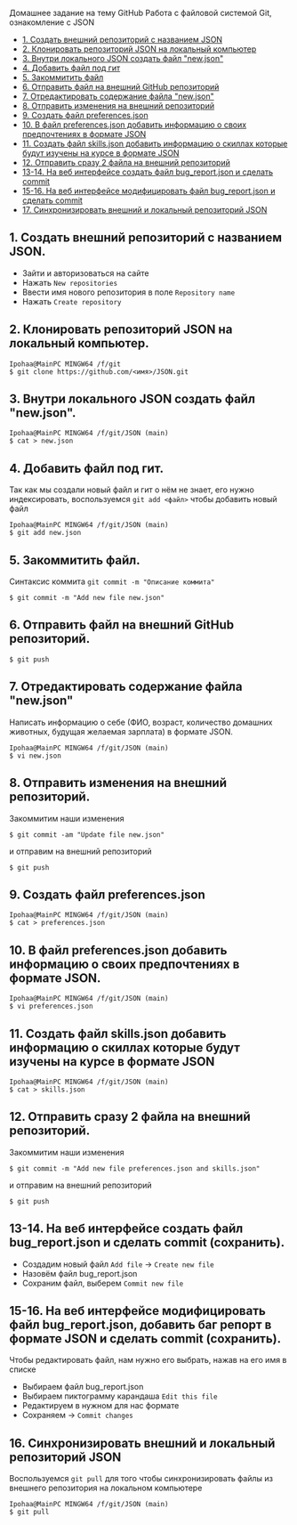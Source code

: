 Домашнее задание на тему GitHub
Работа с файловой системой Git, ознакомление с JSON  
+ [1. Создать внешний репозиторий c названием JSON](https://github.com/ipohaa/JSON#1-создать-внешний-репозиторий-c-названием-json)
+ [2. Клонировать репозиторий JSON на локальный компьютер](https://github.com/ipohaa/JSON#2-клонировать-репозиторий-json-на-локальный-компьютер)
+ [3. Внутри локального JSON создать файл "new.json"](https://github.com/ipohaa/JSON#3-внутри-локального-json-создать-файл-newjson)
+ [4. Добавить файл под гит](https://github.com/ipohaa/JSON#4-добавить-файл-под-гит)
+ [5. Закоммитить файл](https://github.com/ipohaa/JSON#5-закоммитить-файл)
+ [6. Отправить файл на внешний GitHub репозиторий](https://github.com/ipohaa/JSON#6-отправить-файл-на-внешний-github-репозиторий)
+ [7. Отредактировать содержание файла "new.json"](https://github.com/ipohaa/JSON#7-отредактировать-содержание-файла-newjson)
+ [8. Отправить изменения на внешний репозиторий](https://github.com/ipohaa/JSON#8-отправить-изменения-на-внешний-репозиторий)
+ [9. Создать файл preferences.json](https://github.com/ipohaa/JSON#9-создать-файл-preferencesjson)
+ [10. В файл preferences.json добавить информацию о своих предпочтениях в формате JSON](https://github.com/ipohaa/JSON#10-в-файл-preferencesjson-добавить-информацию-о-своих-предпочтениях-в-формате-json)
+ [11. Создать файл skills.json добавить информацию о скиллах которые будут изучены на курсе в формате JSON](https://github.com/ipohaa/JSON#11-создать-файл-skillsjson-добавить-информацию-о-скиллах-которые-будут-изучены-на-курсе-в-формате-json)
+ [12. Отправить сразу 2 файла на внешний репозиторий](https://github.com/ipohaa/JSON#12-отправить-сразу-2-файла-на-внешний-репозиторий)
+ [13-14. На веб интерфейсе создать файл bug_report.json и сделать commit](https://github.com/ipohaa/JSON#13-14-на-веб-интерфейсе-создать-файл-bug_reportjson-и-сделать-commit-сохранить)
+ [15-16. На веб интерфейсе модифицировать файл bug_report.json и сделать commit](https://github.com/ipohaa/JSON#15-16-на-веб-интерфейсе-модифицировать-файл-bug_reportjson-добавить-баг-репорт-в-формате-json-и-сделать-commit-сохранить)
+ [17. Синхронизировать внешний и локальный репозиторий JSON](https://github.com/ipohaa/JSON#17-синхронизировать-внешний-и-локальный-репозиторий-json)

## 1. Создать внешний репозиторий c названием JSON.
+ Зайти и авторизоваться на сайте
+ Нажать `New repositories`
+ Ввести имя нового репозитория в поле `Repository name`
+ Нажать `Create repository`

## 2. Клонировать репозиторий JSON на локальный компьютер.
```
Ipohaa@MainPC MINGW64 /f/git
$ git clone https://github.com/<имя>/JSON.git
```
## 3. Внутри локального JSON создать файл "new.json".
```
Ipohaa@MainPC MINGW64 /f/git/JSON (main)
$ cat > new.json
```
## 4. Добавить файл под гит.
Так как мы создали новый файл и гит о нём не знает, его нужно индексировать, воспользуемся `git add <файл>` чтобы добавить новый файл
```
Ipohaa@MainPC MINGW64 /f/git/JSON (main)
$ git add new.json
```
## 5. Закоммитить файл. 
Синтаксис коммита `git commit -m "Описание коммита"`
```
$ git commit -m "Add new file new.json"
```
## 6. Отправить файл на внешний GitHub репозиторий.
```
$ git push
```
## 7. Отредактировать содержание файла "new.json"
Написать информацию о себе (ФИО, возраст, количество домашних животных, будущая желаемая зарплата) в формате JSON.
```
Ipohaa@MainPC MINGW64 /f/git/JSON (main)
$ vi new.json
```
## 8. Отправить изменения на внешний репозиторий.
Закоммитим наши изменения
```
$ git commit -am "Update file new.json"
```
и отправим на внешний репозиторий
```
$ git push
```
## 9. Создать файл preferences.json
```
Ipohaa@MainPC MINGW64 /f/git/JSON (main)
$ cat > preferences.json
```
## 10. В файл preferences.json добавить информацию о своих предпочтениях в формате JSON.
```
Ipohaa@MainPC MINGW64 /f/git/JSON (main)
$ vi preferences.json
```
## 11. Создать файл skills.json добавить информацию о скиллах которые будут изучены на курсе в формате JSON
```
Ipohaa@MainPC MINGW64 /f/git/JSON (main)
$ cat > skills.json
```
## 12. Отправить сразу 2 файла на внешний репозиторий.
Закоммитим наши изменения
```
$ git commit -m "Add new file preferences.json and skills.json"
```
и отправим на внешний репозиторий
```
$ git push
```
## 13-14. На веб интерфейсе создать файл bug_report.json и сделать commit (сохранить).
+ Создадим новый файл `Add file` -> `Create new file`
+ Назовём файл bug_report.json
+ Сохраним файл, выберем `Commit new file`
## 15-16. На веб интерфейсе модифицировать файл bug_report.json, добавить баг репорт в формате JSON и сделать commit (сохранить).
Чтобы редактировать файл, нам нужно его выбрать, нажав на его имя в списке
+ Выбираем файл bug_report.json
+ Выбираем пиктограмму карандаша `Edit this file`
+ Редактируем в нужном для нас формате
+ Сохраняем -> `Commit changes`

## 16. Синхронизировать внешний и локальный репозиторий JSON
Воспользуемся `git pull` для того чтобы синхронизировать файлы из внешнего репозитория на локальном компьютере
```
Ipohaa@MainPC MINGW64 /f/git/JSON (main)
$ git pull
```
